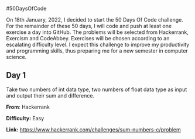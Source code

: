 #50DaysOfCode

On 18th January, 2022, I decided to start the 50 Days Of Code challenge. For the remainder of these 50 days, I will code and push at least one exercise a day into GitHub. The problems will be selected from Hackerrank, Exercism and CodeAbbey. Exercises will be chosen according to an escalating difficulty level. I expect this challenge to improve my productivity and programming skills, thus preparing me for a new semester in computer science.  

## Day 1

Take two numbers of int data type, two numbers of float data type as input and output their sum and difference.

**From**: Hackerrank

**Difficulty:** Easy

**Link:** https://www.hackerrank.com/challenges/sum-numbers-c/problem

